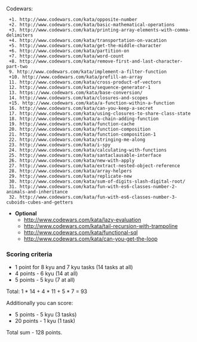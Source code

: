 Codewars:

     +1. http://www.codewars.com/kata/opposite-number
     +2. http://www.codewars.com/kata/basic-mathematical-operations
     +3. http://www.codewars.com/kata/printing-array-elements-with-comma-delimiters
     +4. http://www.codewars.com/kata/transportation-on-vacation
     +5. http://www.codewars.com/kata/get-the-middle-character
     +6. http://www.codewars.com/kata/partition-on
     +7. http://www.codewars.com/kata/word-count
     +8. http://www.codewars.com/kata/remove-first-and-last-character-part-two
     9. http://www.codewars.com/kata/implement-a-filter-function
     +10. http://www.codewars.com/kata/prefill-an-array
     11. http://www.codewars.com/kata/cross-product-of-vectors
     12. http://www.codewars.com/kata/sequence-generator-1
     13. https://www.codewars.com/kata/base-conversion/
     14. http://www.codewars.com/kata/closures-and-scopes
     +15. http://www.codewars.com/kata/a-function-within-a-function
     16. http://www.codewars.com/kata/can-you-keep-a-secret
     17. http://www.codewars.com/kata/using-closures-to-share-class-state
     18. http://www.codewars.com/kata/a-chain-adding-function
     19. http://www.codewars.com/kata/function-cache
     20. http://www.codewars.com/kata/function-composition
     21. http://www.codewars.com/kata/function-composition-1
     22. http://www.codewars.com/kata/stringing-me-along
     23. http://www.codewars.com/kata/i-spy
     24. http://www.codewars.com/kata/calculating-with-functions
     25. http://www.codewars.com/kata/santaclausable-interface
     26. http://www.codewars.com/kata/new-with-apply
     27. http://www.codewars.com/kata/extract-nested-object-reference
     28. http://www.codewars.com/kata/array-helpers
     29. http://www.codewars.com/kata/replicate-new
     30. http://www.codewars.com/kata/sum-of-digits-slash-digital-root/
     31. http://www.codewars.com/kata/fun-with-es6-classes-number-2-animals-and-inheritance
     32. http://www.codewars.com/kata/fun-with-es6-classes-number-3-cuboids-cubes-and-getters
     
  - __Optional__
     - http://www.codewars.com/kata/lazy-evaluation
     - http://www.codewars.com/kata/tail-recursion-with-trampoline
     - http://www.codewars.com/kata/functional-sql
     - http://www.codewars.com/kata/can-you-get-the-loop
  
  ### Scoring criteria
*  1 point for 8 kyu and 7 kyu tasks (14 tasks at all)
*  4 points - 6 kyu (14 at all)
*  5 points - 5 kyu (7 at all)

Total: 1 * 14 + 4 * 11 + 5 * 7  = 93

Additionally you can score:
*  5 points - 5 kyu (3 tasks)
*  20 points - 1 kyu (1 task)

Total sum - 128 points. 

